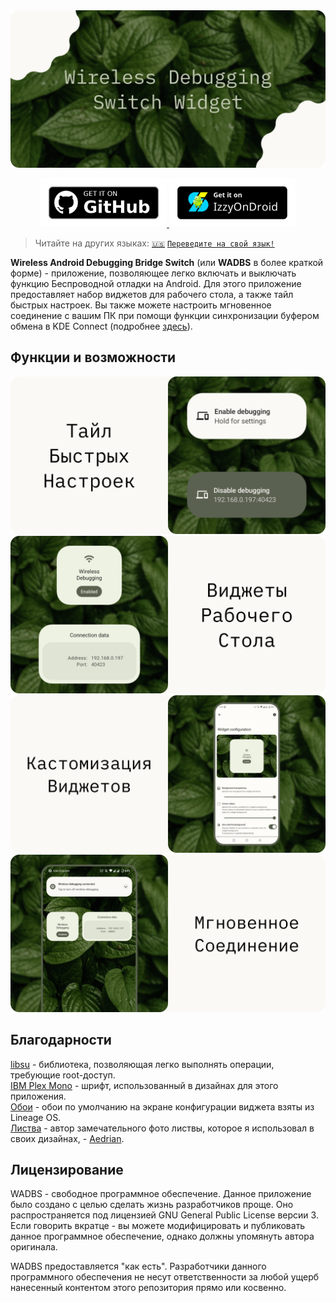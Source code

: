 <img src="./media/banner.png" alt="Wireless Debugging Switch Widget"/>

<p align="center">
    <a href="https://github.com/Smooth-E/wireless-adb-switch/releases/latest" target="_blank" rel="nofollow noopener">
        <img alt="Badge GitHub" src="media/badge-github.png" width="40%"/>
    </a>
    <a href="https://apt.izzysoft.de/fdroid/index/apk/com.smoothie.wirelessDebuggingSwitch" target="_blank" rel="nofollow noopener">
        <img alt="Badge IzzyOnDroid" src="media/badge-izzy-on-droid.png" width="40%"/>
    </a>
</p>

> Читайте на других языках: [`🇺🇸`](./readme.md) [`Переведите на свой язык!`](./translate.md)

**Wireless Android Debugging Bridge Switch** (или **WADBS** в более краткой форме) - приложение, позволяющее легко включать и выключать функцию Беспроводной отладки на Android.
Для этого приложение предоставляет набор виджетов для рабочего стола, а также тайл быстрых настроек.
Вы также можете настроить мгновенное соединение с вашим ПК при помощи функции синхронизации буфером обмена в KDE Connect (подробнее [здесь](./scripts/readme.ru.md)).

## Функции и возможности

<img src="./media/feature-qs-tile.ru.png" alt="Тайл Быстрых Настроек"/>
<img src="./media/feature-widgets.ru.png" alt="Виджеты на Рабочий Стол"/>
<img src="./media/feature-customization.ru.png" alt="Кастомизация Виджетов"/>
<img src="./media/feature-instant-connection.ru.png" alt="Мгновенное Соединение"/>

## Благодарности

[libsu](https://github.com/topjohnwu/libsu) - библиотека, позволяющая легко выполнять операции, требующие root-доступ.
<br>[IBM Plex Mono](https://fonts.google.com/specimen/IBM+Plex+Mono) - шрифт, использованный в дизайнах для этого приложения.
<br>[Обои](https://lineageos.org/) - обои по умолчанию на экране конфигурации виджета взяты из Lineage OS.
<br>[Листва](https://unsplash.com/photos/wAU3MfsGPNw) - автор замечательного фото листвы, которое я использовал в своих дизайнах, - [Aedrian](https://unsplash.com/@aedrian).

## Лицензирование

WADBS - свободное программное обеспечение. Данное приложение было создано с целью сделать жизнь разработчиков проще.
Оно распространяется под лицензией GNU General Public License версии 3.
Если говорить вкратце - вы можете модифицировать и публиковать данное программное обеспечение, однако должны упомянуть автора оригинала.

WADBS предоставляется "как есть".
Разработчики данного программного обеспечения не несут ответственности за любой ущерб нанесенный контентом этого репозитория прямо или косвенно.
